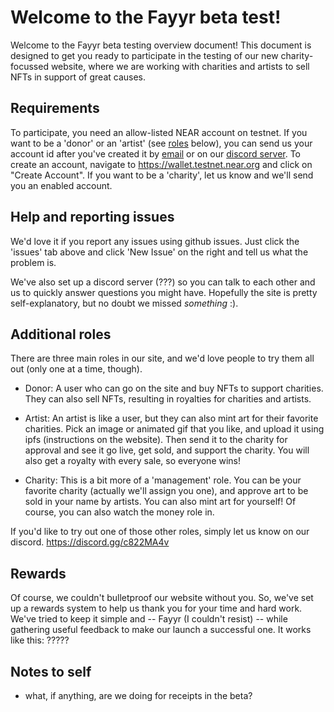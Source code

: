# Welcome to the Fayyr beta test!

Welcome to the Fayyr beta testing overview document! This document is designed to get you ready to participate in the 
testing of our new charity-focussed website, where we are working with charities and artists to sell NFTs in support
of great causes.

## Requirements

To participate, you need an allow-listed NEAR account on testnet. If you want to be a 'donor' or an 'artist' (see [roles](#roles) below), 
you can send us your account id after you've created it by [email](mailto:beta@fayyr.com) or on our [discord server](https://discord.gg/c822MA4v). 
To create an account, navigate to https://wallet.testnet.near.org and 
click on "Create Account". If you want to be a 'charity', let us know and we'll send you an enabled account.

## Help and reporting issues

We'd love it if you report any issues using github issues. Just click the 'issues' tab above and click 'New Issue' on the 
right and tell us what the problem is.

We've also set up a discord server (???) so you can talk to each other and us to quickly answer questions you might have.  Hopefully
the site is pretty self-explanatory, but no doubt we missed *something* :).

## <a name="roles">Additional roles</a>

There are three main roles in our site, and we'd love people to try them all out (only one at a time, though).

- Donor: A user who can go on the site and buy NFTs to support charities. They can also sell NFTs, resulting in royalties for charities and artists.

- Artist: An artist is like a user, but they can also mint art for their favorite charities. Pick an image or animated gif that you like, and upload it using ipfs (instructions on the website). Then send it to the charity for approval and see it go live, get sold, and support the charity. You will also get a royalty with every sale, so everyone wins!

- Charity: This is a bit more of a 'management' role. You can be your favorite charity (actually we'll assign you one), and approve art to be sold in your name by artists.  You can also mint art for yourself! Of course, you can also watch the money role in.

If you'd like to try out one of those other roles, simply let us know on our discord. https://discord.gg/c822MA4v

## Rewards

Of course, we couldn't bulletproof our website without you. So, we've set up a rewards system to help us thank you for
your time and hard work.  We've tried to keep it simple and -- Fayyr (I couldn't resist) -- while gathering useful feedback
to make our launch a successful one. It works like this:
 ?????

## Notes to self
- what, if anything, are we doing for receipts in the beta?
